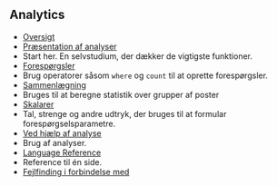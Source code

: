 
## <a name="analytics"></a>Analytics

- [Oversigt](../articles/application-insights/app-insights-analytics.md)
- [Præsentation af analyser](../articles/application-insights/app-insights-analytics-tour.md)
 - Start her. En selvstudium, der dækker de vigtigste funktioner.
- [Forespørgsler](../articles/application-insights/app-insights-analytics-reference.md#queries)
 - Brug operatorer såsom `where` og `count` til at oprette forespørgsler.
- [Sammenlægning](../articles/application-insights/app-insights-analytics-reference.md#aggregations)
 - Bruges til at beregne statistik over grupper af poster
- [Skalarer](../articles/application-insights/app-insights-analytics-reference.md#scalars)
 - Tal, strenge og andre udtryk, der bruges til at formular forespørgselsparametre.
- [Ved hjælp af analyse](../articles/application-insights/app-insights-analytics-using.md)
 - Brug af analyser.
- [Language Reference](../articles/application-insights/app-insights-analytics-reference.md)
 - Reference til én side.
- [Fejlfinding i forbindelse med](../articles/application-insights/app-insights-analytics-troubleshooting.md)
